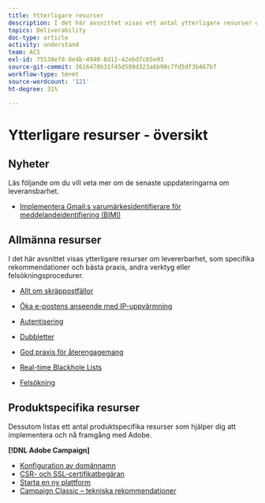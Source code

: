 ```yaml
---
title: Ytterligare resurser
description: I det här avsnittet visas ett antal ytterligare resurser om leveransbarhet.
topics: Deliverability
doc-type: article
activity: understand
team: ACS
exl-id: 75538ef8-8e4b-4940-8d11-42ebd7c65e93
source-git-commit: 3616470b31f45d589d323a6b90c7fd5df3b467b7
workflow-type: tm+mt
source-wordcount: '121'
ht-degree: 31%

---
```


# Ytterligare resurser - översikt

## Nyheter

Läs följande om du vill veta mer om de senaste uppdateringarna om leveransbarhet.

* [Implementera Gmail:s varumärkesidentifierare för meddelandeidentifiering (BIMI)](../technotes/implement-bimi.md)

## Allmänna resurser

I det här avsnittet visas ytterligare resurser om levererbarhet, som specifika rekommendationer och bästa praxis, andra verktyg eller felsökningsprocedurer.

* [Allt om skräppostfällor](../../help/additional-resources/all-about-spam-traps.md)
* [Öka e-postens anseende med IP-uppvärmning](../../help/additional-resources/increase-reputation-with-ip-warming.md)
* [Autentisering](../../help/additional-resources/authentication.md)
* [Dubbletter](../../help/additional-resources/duplicates.md)
* [God praxis för återengagemang](../../help/additional-resources/re-engagement.md)
* [Real-time Blackhole Lists](../../help/additional-resources/blocklist-databases.md)
* [Felsökning](../../help/additional-resources/troubleshooting.md)

  <!--
    [IP Certification](../../help/additional-resources/ip-certification.md)
    [Third-party monitoring tools](../../help/additional-resources/third-party-monitoring-tools.md)-->

## Produktspecifika resurser

Dessutom listas ett antal produktspecifika resurser som hjälper dig att implementera och nå framgång med Adobe.

**[!DNL Adobe Campaign]**

* [Konfiguration av domännamn](../../help/additional-resources/ac-domain-name-setup.md)
* [CSR- och SSL-certifikatbegäran](../../help/additional-resources/ac-ssl-certificate-request.md)
* [Starta en ny plattform](../../help/additional-resources/ac-starting-new-platform.md)
* [Campaign Classic – tekniska rekommendationer](../../help/additional-resources/acc-technical-recommendations.md)
